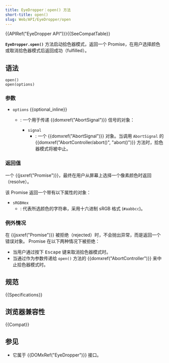 ```yaml
---
title: EyeDropper：open() 方法
short-title: open()
slug: Web/API/EyeDropper/open
---
```


{{APIRef("EyeDropper API")}}{{SeeCompatTable}}

**`EyeDropper.open()`** 方法启动拾色器模式，返回一个 Promise，在用户选择颜色或取消拾色器模式后返回成功（fulfilled）。

## 语法

```js-nolint
open()
open(options)
```

### 参数

- `options` {{optional_inline}}

  - : 一个用于传递 {{domxref("AbortSignal")}} 信号的对象：

    - `signal`
      - : 一个 {{domxref("AbortSignal")}} 对象。当调用 `AbortSignal` 的 {{domxref("AbortController/abort()", "abort()")}} 方法时，拾色器模式将被中止。

### 返回值

一个 {{jsxref("Promise")}}，最终在用户从屏幕上选择一个像素颜色时返回（resolve）。

该 Promise 返回一个带有以下属性的对象：

- `sRGBHex`
  - : 代表所选颜色的字符串，采用十六进制 sRGB 格式 (`#aabbcc`)。

### 例外情况

在 {{jsxref("Promise")}} 被拒绝（rejected）时，不会抛出异常，而是返回一个错误对象。
Promise 在以下两种情况下被拒绝：

- 当用户通过按下 <kbd>Escape</kbd> 键来取消拾色器模式时。
- 当通过作为参数传递给 `open()` 方法的 {{domxref("AbortController")}} 来中止拾色器模式时。

## 规范

{{Specifications}}

## 浏览器兼容性

{{Compat}}

## 参见

- 它属于 {{DOMxRef("EyeDropper")}} 接口。
